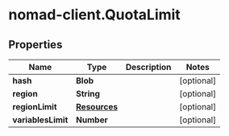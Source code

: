 # nomad-client.QuotaLimit

## Properties

Name | Type | Description | Notes
------------ | ------------- | ------------- | -------------
**hash** | **Blob** |  | [optional] 
**region** | **String** |  | [optional] 
**regionLimit** | [**Resources**](Resources.md) |  | [optional] 
**variablesLimit** | **Number** |  | [optional] 


